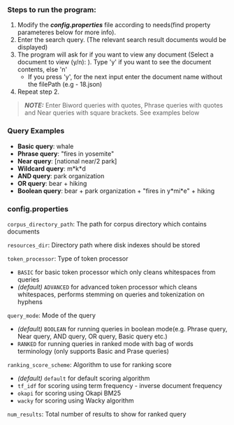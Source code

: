 ### Steps to run the program:

1. Modify the ***config.properties*** file according to needs(find property parameteres below for more info).
2. Enter the search query. (The relevant search result documents would be displayed)
3. The program will ask for if you want to view any document (Select a document to view (y/n): ). Type 'y' if you want to see the document contents, else 'n'
    - If you press 'y', for the next input enter the document name without the filePath (e.g - 18.json)
4. Repeat step 2.

> ***NOTE:*** Enter Biword queries with quotes, Phrase queries with quotes and Near queries with square brackets. See examples below

### Query Examples

- **Basic query**: whale
- **Phrase query**: "fires in yosemite"
- **Near query**: [national near/2 park]
- **Wildcard query**: m\*k\*d
- **AND query**: park organization
- **OR query**: bear + hiking
- **Boolean query**: bear + park organization + "fires in y\*mi\*e" + hiking

### config.properties

`corpus_directory_path`: The path for corpus directory which contains documents

`resources_dir`: Directory path where disk indexes should be stored

`token_processor`: Type of token processor
- `BASIC` for basic token processor which only cleans whitespaces from queries  
- *(default)* `ADVANCED` for advanced token processor which cleans whitespaces, performs stemming on queries and tokenization on hyphens

`query_mode`: Mode of the query
- *(default)* `BOOLEAN` for running queries in boolean mode(e.g. Phrase query, Near query, AND query, OR query, Basic query etc.)
- `RANKED` for running queries in ranked mode with bag of words terminology (only supports Basic and Prase queries)

`ranking_score_scheme`: Algorithm to use for ranking score
- *(default)* `default` for default scoring algorithm
- `tf_idf` for scoring using term frequency - inverse document frequency
- `okapi` for scoring using Okapi BM25
- `wacky` for scoring using Wacky algorithm

`num_results`: Total number of results to show for ranked query